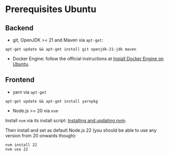 # Prerequisites Ubuntu

## Backend
* git, OpenJDK >= 21 and Maven via `apt-get`:
```shell
apt-get update && apt-get install git openjdk-21-jdk maven
```
* Docker Engine: follow the official instructions at [Install Docker Engine on Ubuntu](https://docs.docker.com/engine/install/ubuntu/).

## Frontend
* yarn via `apt-get`

```shell
apt-get update && apt-get install yarnpkg
```

* Node.js >= 20 via `nvm`

Install `nvm` via its install script: [Installing and updating nvm](https://github.com/nvm-sh/nvm/blob/master/README.md#installing-and-updating).

Then install and set as default Node.js 22 (you should be able to use any version from 20 onwards though):
```shell
nvm install 22
nvm use 22
```